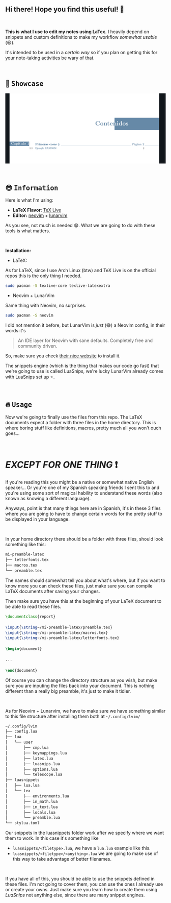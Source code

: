 ## Hi there! Hope you find this useful! :sparkling_heart:

<br>

<b>This is what I use to edit my notes using LaTex.</b> I heavily depend on snippets and custom definitions to make my workflow *_somewhat usable_* (:satisfied:).  

It's intended to be used in a *_certain way_* so if you plan on getting this for your note-taking activities be wary of that.

<br>

## :star2: <samp>Showcase</samp>

<p align="center">
<img src="assets/toc.png"/>
</p>
<p
<img src="assets/body.png"/>
</p>

<p align="center">
<a href="#how-code-looks"<img src="assets/code.png"></a>
<a href="how-snippet-looks"<img src="assets/gif.gif"></a>
</p>

<br>

## :sunglasses: <samp>Information</samp>

Here is what I'm using:

- **LaTeX Flavor**: [TeX Live](http://tug.org/texlive/)   
- **Editor:** [neovim](https://github.com/neovim/neovim) + [lunarvim](https://github.com/LunarVim/LunarVim)

As you see, not much is needed :grin:. What we are going to do with these tools is what matters.

<br>

<b>Installation:</b>

- LaTeX:

As for LaTeX, since I use Arch Linux (btw) and TeX Live is on the official repos this is the only thing I needed.

```sh
sudo pacman -S texlive-core texlive-latexextra
```

- Neovim + LunarVim

Same thing with Neovim, no surprises.

```sh
sudo pacman -S neovim
```

I did not mention it before, but LunarVim is *_just_* (:sweat_smile:) a Neovim config, in their words it's 

>An IDE layer for Neovim with sane defaults. Completely free and community driven.

So, make sure you check [their nice website](https://www.lunarvim.org/es/) to install it. 

The snippets engine (which is the thing that makes our code go fast) that we're going to use is called LuaSnips, we're lucky LunarVim already comes with LuaSnips set up :star:.

<br>

## :fire: <samp>Usage</samp>

Now we're going to finally use the files from this repo. The LaTeX documents expect a folder with three files in the home directory. This is where boring stuff like definitions, macros, pretty much all you won't ouch goes... 

<br>

# *_EXCEPT FOR ONE THING_* :exclamation:

If you're reading this you might be a native or somewhat native English speaker... Or you're one of my Spanish speaking friends I sent this to and you're using some sort of magical hability to understand these words (also known as knowing a different language).

Anyways, point is that many things here are in Spanish, it's in these 3 files where you are going to have to change certain words for the pretty stuff to be displayed in your language.

<br>

In your home directory there should be a folder with three files, should look something like this:
```sh
mi-preamble-latex
├── letterfonts.tex
├── macros.tex
└── preamble.tex
```

The names should somewhat tell you about what's where, but if you want to know more you can check these files, just make sure you can compile LaTeX documents after saving your changes. 

Then make sure you have this at the beginning of your LaTeX document to be able to read these files.

```tex
\documentclass{report}

\input{\string~/mi-preamble-latex/preamble.tex}
\input{\string~/mi-preamble-latex/macros.tex}
\input{\string~/mi-preamble-latex/letterfonts.tex}

\begin{document}

...

\end{document}
```

Of course you can change the directory structure as you wish, but make sure you are inputing the files back into your document. This is nothing different than a really big preamble, it's just to make it tidier.

<br>

As for Neovim + Lunarvim, we have to make sure we have something similar to this file structure after installing them both at `~/.config/lvim/`

```sh
~/.config/lvim
├── config.lua
├── lua
│   └── user
│       ├── cmp.lua
│       ├── keymappings.lua
│       ├── latex.lua
│       ├── luasnips.lua
│       ├── options.lua
│       └── telescope.lua
├── luasnippets
│   ├── lua.lua
│   └── tex
│       ├── environments.lua
│       ├── in_math.lua
│       ├── in_text.lua
│       ├── locals.lua
│       └── preamble.lua
└── stylua.toml

```

Our snippets in the luasnippets folder work after we specify where we want them to work. In this case it's something like

- `luasnippets/<filetype>.lua`, we have a `lua.lua` example like this.
- `luasnippets/<filetype>/<anything>.lua` we are going to make use of this way to take advantage of better filenames.

<br>

If you have all of this, you should be able to use the snippets defined in these files. I'm not going to cover them, you can use the ones I already use or create your owns. Just make sure you learn how to create them using *LuaSnips* not anything else, since there are many snippet engines.


